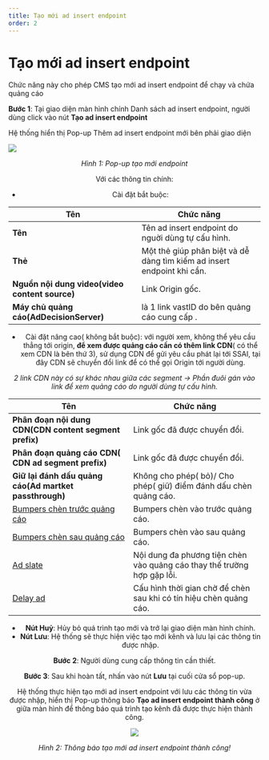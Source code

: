 ```yaml
---
title: Tạo mới ad insert endpoint
order: 2
---
```


# Tạo mới ad insert endpoint

Chức năng này cho phép CMS tạo mới ad insert endpoint để chạy và chứa quảng cáo

**Bước 1**: Tại giao diện màn hình chính Danh sách ad insert endpoint, người dùng click vào nút **Tạo ad insert endpoint**

Hệ thống hiển thị Pop-up Thêm ad insert endpoint mới bên phải giao diện

![](/images/dai/pop-up-create-endpoint.png)

  <center>

_Hình 1: Pop-up tạo mới endpoint_

  

Với các thông tin chính:

- Cài đặt bắt buộc:

| Tên                                                               | Chức năng                                                              |
| ----------------------------------------------------------------- | ---------------------------------------------------------------------- |
| **Tên**                                                           | Tên ad insert endpoint do nguời dùng tự cấu hình.                      |
| **Thẻ**                                                           | Một thẻ giúp phân biệt và dễ dàng tìm kiếm ad insert endpoint khi cần. |
| **Nguồn nội dung video(video content source)** | Link Origin gốc.                                                       |
| **Máy chủ quảng cáo(AdDecisionServer)**        | là 1 link vastID do bên quảng cáo cung cấp .                           |

- Cài đặt nâng cao( không bắt buộc): với người xem, không thể yêu cầu thẳng tới origin, **để xem được quảng cáo cần có thêm link CDN**( có thể xem CDN là bên thứ 3), sử dụng CDN để gửi yêu cầu phát lại tới SSAI, tại đây CDN sẽ chuyển đổi link để có thể gọi Origin tới người dùng.

_2 link CDN này có sự khác nhau giữa các segment
→ Phần đuôi gán vào link để xem quảng cáo do người dùng tự cấu hình._

| Tên                                                                       | Chức năng                                                                                               |
| ------------------------------------------------------------------------- | ------------------------------------------------------------------------------------------------------- |
| **Phân đoạn nội dung CDN(CDN content segment prefix)** | Link gốc đã được chuyển đổi.                                                                            |
| **Phân đoạn quảng cáo CDN( CDN ad segment prefix)**    | Link gốc đã được chuyển đổi.                                                                            |
| **Giữ lại đánh dấu quảng cáo(Ad martket passthrough)** | Không cho phép( bỏ)/ Cho phép( giữ) điểm đánh dấu chèn quảng cáo. |
| [Bumpers chèn trước quảng cáo](../2-ad-insert-endpoint/f-bumper-ad.md)    | Bumpers chèn vào trước quảng cáo.                                                                       |
| [Bumpers chèn sau quảng cáo](../2-ad-insert-endpoint/f-bumper-ad.md)      | Bumpers chèn vào sau quảng cáo.                                                                         |
| [Ad slate](../2-ad-insert-endpoint/g-ad-slate.md)                         | Nội dung đa phương tiện chèn vào quảng cáo thay thế trường hợp gặp lỗi.                                 |
| [Delay ad](../2-ad-insert-endpoint/h-delay.md)                            | Cấu hình thời gian chờ để chèn sau khi có tín hiệu chèn quảng cáo.                                      |

- **Nút Huỷ**: Hủy bỏ quá trình tạo mới và trở lại giao diện màn hình chính.
- **Nút Lưu**: Hệ thống sẽ thực hiện việc tạo mới kênh và lưu lại các thông tin được nhập.

**Bước 2**: Người dùng cung cấp thông tin cần thiết.

**Bước 3**:  Sau khi hoàn tất, nhấn vào nút **Lưu** tại cuối cửa sổ pop-up.

Hệ thống thực hiện tạo mới ad insert endpoint với lưu các thông tin vừa được nhập, hiển thị Pop-up thông báo **Tạo ad insert endpoint thành công** ở giữa màn hình để thông báo quá trình tạo kênh đã được thực hiện thành công.

<center>

![](/images/dai/success-create.png)

_Hình 2: Thông báo tạo mới ad insert endpoint thành công!_

</center>
